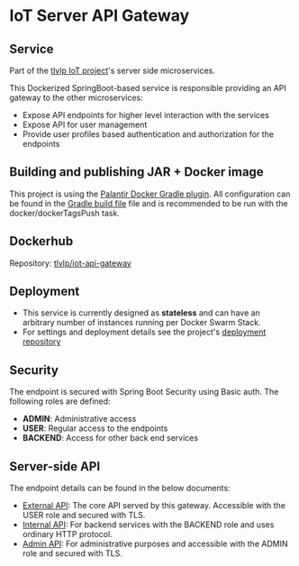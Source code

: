 # IoT Server API Gateway

## Service
Part of the [tlvlp IoT project](https://github.com/tlvlp/iot-project-summary)'s server side microservices.

This Dockerized SpringBoot-based service is responsible providing an API gateway to the other microservices:
- Expose API endpoints for higher level interaction with the services
- Expose API for user management
- Provide user profiles based authentication and authorization for the endpoints

## Building and publishing JAR + Docker image
This project is using the [Palantir Docker Gradle plugin](https://github.com/palantir/gradle-docker).
All configuration can be found in the [Gradle build file](build.gradle) file 
and is recommended to be run with the docker/dockerTagsPush task.

## Dockerhub
Repository: [tlvlp/iot-api-gateway](https://cloud.docker.com/repository/docker/tlvlp/iot-api-gateway)

## Deployment
- This service is currently designed as **stateless** and can have an arbitrary number of instances running per Docker Swarm Stack.
- For settings and deployment details see the project's [deployment repository](https://github.com/tlvlp/iot-server-deployment)

## Security
The endpoint is secured with Spring Boot Security using Basic auth.
The following roles are defined:
- **ADMIN**: Administrative access
- **USER**: Regular access to the endpoints
- **BACKEND**: Access for other back end services

## Server-side API
The endpoint details can be found in the below documents:

- [External API](API-EXTERNAL.md): The core API served by this gateway. Accessible with the USER role and secured with TLS.
- [Internal API](API-INTERNAL.md): For backend services with the BACKEND role and uses ordinary HTTP protocol.
- [Admin API](API-ADMIN.md): For administrative purposes and accessible with the ADMIN role and secured with TLS.

